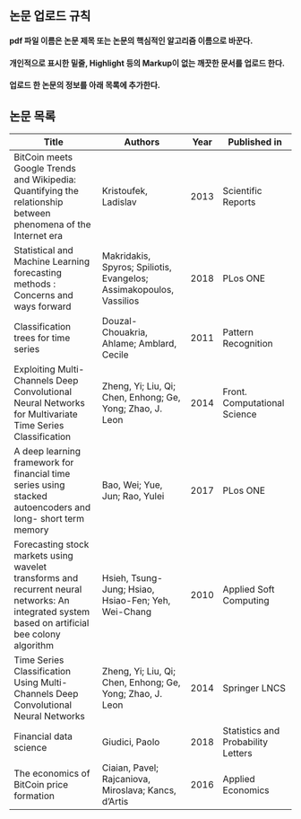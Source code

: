 ## 논문 업로드 규칙  
#### pdf 파일 이름은 논문 제목 또는 논문의 핵심적인 알고리즘 이름으로 바꾼다.  
#### 개인적으로 표시한 밑줄, Highlight 등의 Markup이 없는 깨끗한 문서를 업로드 한다.  
#### 업로드 한 논문의 정보를 아래 목록에 추가한다.  

## 논문 목록  

| Title             | Authors     | Year  | Published in  |
| ----------------- | ----------- | ----- | ------------- |
| BitCoin meets Google Trends and Wikipedia: Quantifying the relationship between phenomena of the Internet era | Kristoufek, Ladislav | 2013 | Scientific Reports |
| Statistical and Machine Learning forecasting methods : Concerns and ways forward |  Makridakis, Spyros; Spiliotis, Evangelos; Assimakopoulos, Vassilios | 2018 | PLos ONE |
| Classification trees for time series | Douzal-Chouakria, Ahlame; Amblard, Cecile | 2011 | Pattern Recognition |
| Exploiting Multi-Channels Deep Convolutional Neural Networks for Multivariate Time Series Classification | Zheng, Yi; Liu, Qi; Chen, Enhong; Ge, Yong; Zhao, J. Leon | 2014 | Front. Computational Science |
| A deep learning framework for financial time series using stacked autoencoders and long- short term memory | Bao, Wei; Yue, Jun; Rao, Yulei | 2017 | PLos ONE |
| Forecasting stock markets using wavelet transforms and recurrent neural networks: An integrated system based on artificial bee colony algorithm | Hsieh, Tsung-Jung; Hsiao, Hsiao-Fen; Yeh, Wei-Chang | 2010 | Applied Soft Computing |
| Time Series Classification Using Multi-Channels Deep Convolutional Neural Networks | Zheng, Yi; Liu, Qi; Chen, Enhong; Ge, Yong; Zhao, J. Leon | 2014 | Springer LNCS |
| Financial data science | Giudici, Paolo | 2018 | Statistics and Probability Letters |
| The economics of BitCoin price formation | Ciaian, Pavel; Rajcaniova, Miroslava; Kancs, d’Artis| 2016 | Applied Economics |